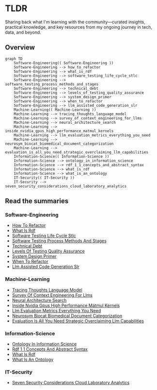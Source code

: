 # TLDR

Sharing back what I'm learning with the community—curated insights, practical knowledge, and key resources from my ongoing journey in tech, data, and beyond.

<!-- TLDR-AUTO-START -->
## Overview
```mermaid
graph TD
    Software-Engineering(( Software-Engineering ))
    Software-Engineering --> how_to_refactor
    Software-Engineering --> what_is_rdf
    Software-Engineering --> software_testing_life_cycle_stlc
    Software-Engineering --> software_testing_process_methods_and_stages
    Software-Engineering --> technical_debt
    Software-Engineering --> levels_of_testing_quality_assurance
    Software-Engineering --> system_design_primer
    Software-Engineering --> when_to_refactor
    Software-Engineering --> llm_assisted_code_generation_slr
    Machine-Learning(( Machine-Learning ))
    Machine-Learning --> tracing_thoughts_language_model
    Machine-Learning --> survey_of_context_engineering_for_llms
    Machine-Learning --> neural_architecture_search
    Machine-Learning --> inside_nvidia_gpus_high_performance_matmul_kernels
    Machine-Learning --> llm_evaluation_metrics_everything_you_need
    Machine-Learning --> neurosym_biocat_biomedical_document_categorization
    Machine-Learning --> evaluation_is_all_you_need_strategic_overclaiming_llm_capabilities
    Information-Science(( Information-Science ))
    Information-Science --> ontology_in_information_science
    Information-Science --> rdf_1_1_concepts_and_abstract_syntax
    Information-Science --> what_is_rdf
    Information-Science --> what_is_an_ontology
    IT-Security(( IT-Security ))
    IT-Security --> seven_security_considerations_cloud_laboratory_analytics
```

## Read the summaries
### Software-Engineering
- [How To Refactor](knowledge/Software-Engineering/how-to-refactor.md)
- [What Is Rdf](knowledge/Software-Engineering/what-is-rdf.md)
- [Software Testing Life Cycle Stlc](knowledge/Software-Engineering/software-testing-life-cycle-stlc.md)
- [Software Testing Process Methods And Stages](knowledge/Software-Engineering/software-testing-process-methods-and-stages.md)
- [Technical Debt](knowledge/Software-Engineering/technical-debt.md)
- [Levels Of Testing Quality Assurance](knowledge/Software-Engineering/levels-of-testing-quality-assurance.md)
- [System Design Primer](knowledge/Software-Engineering/system-design-primer.md)
- [When To Refactor](knowledge/Software-Engineering/when-to-refactor.md)
- [Llm Assisted Code Generation Slr](knowledge/Software-Engineering/llm-assisted-code-generation-slr.md)

### Machine-Learning
- [Tracing Thoughts Language Model](knowledge/Machine-Learning/tracing-thoughts-language-model.md)
- [Survey Of Context Engineering For Llms](knowledge/Machine-Learning/survey-of-context-engineering-for-llms.md)
- [Neural Architecture Search](knowledge/Machine-Learning/neural-architecture-search.md)
- [Inside Nvidia Gpus High Performance Matmul Kernels](knowledge/Machine-Learning/inside-nvidia-gpus-high-performance-matmul-kernels.md)
- [Llm Evaluation Metrics Everything You Need](knowledge/Machine-Learning/llm-evaluation-metrics-everything-you-need.md)
- [Neurosym Biocat Biomedical Document Categorization](knowledge/Machine-Learning/neurosym-biocat-biomedical-document-categorization.md)
- [Evaluation Is All You Need Strategic Overclaiming Llm Capabilities](knowledge/Machine-Learning/evaluation-is-all-you-need-strategic-overclaiming-llm-capabilities.md)

### Information-Science
- [Ontology In Information Science](knowledge/Information-Science/ontology-in-information-science.md)
- [Rdf 1 1 Concepts And Abstract Syntax](knowledge/Information-Science/rdf-1-1-concepts-and-abstract-syntax.md)
- [What Is Rdf](knowledge/Information-Science/what-is-rdf.md)
- [What Is An Ontology](knowledge/Information-Science/what-is-an-ontology.md)

### IT-Security
- [Seven Security Considerations Cloud Laboratory Analytics](knowledge/IT-Security/seven-security-considerations-cloud-laboratory-analytics.md)

<!-- TLDR-AUTO-END -->




























